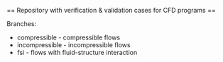 == Repository with verification & validation cases for CFD programs ==

Branches:
* compressible - compressible flows
* incompressible - incompressible flows
* fsi - flows with fluid-structure interaction
